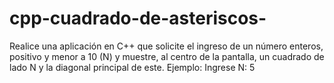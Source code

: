 # cpp-cuadrado-de-asteriscos-
Realice una aplicación en C++ que solicite el ingreso de un número enteros, positivo y menor a 10 (N) y muestre, al centro de la pantalla, un cuadrado de lado N y la diagonal principal de este. Ejemplo: Ingrese N: 5
